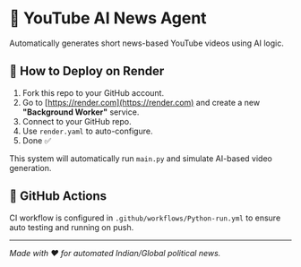 
# 🤖 YouTube AI News Agent

Automatically generates short news-based YouTube videos using AI logic.

## 🚀 How to Deploy on Render

1. Fork this repo to your GitHub account.
2. Go to [https://render.com](https://render.com) and create a new **"Background Worker"** service.
3. Connect to your GitHub repo.
4. Use `render.yaml` to auto-configure.
5. Done ✅

This system will automatically run `main.py` and simulate AI-based video generation.

## 🧪 GitHub Actions

CI workflow is configured in `.github/workflows/Python-run.yml` to ensure auto testing and running on push.

---

*Made with ❤️ for automated Indian/Global political news.*
